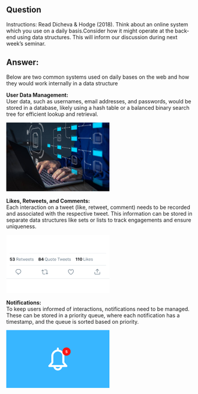 <link rel="stylesheet" href="../../style.css">

## Question
Instructions: Read Dicheva & Hodge (2018). Think about an online system which you use on a daily basis.Consider how it might operate at the back-end using data structures. This will inform our discussion during next week’s seminar.


## Answer:

Below are two common systems used on daily bases on the web and how they would work internally in a data structure<br>

<div class="container">  
    <div class="text-section"> 
<p>
<b>User Data Management:</b><br>
User data, such as usernames, email addresses, and passwords, would be stored in a database, likely using a hash table or a balanced binary search tree for efficient lookup and retrieval.
</p> 
    </div>  
    <div class="image-section">    
        <img src="static/user.jpg" width="275"/>
    </div> 
</div>

<div class="container">  
    <div class="text-section"> 
<p>
<b>Likes, Retweets, and Comments:</b><br>
Each interaction on a tweet (like, retweet, comment) needs to be recorded and associated with the respective tweet. This information can be stored in separate data structures like sets or lists to track engagements and ensure uniqueness.
</p> 
    </div>  
    <div class="image-section">    
        <img src="static/like.png" width="275"/>
    </div> 
</div>

<div class="container">  
    <div class="text-section"> 
<p>
<b>Notifications:</b><br>
To keep users informed of interactions, notifications need to be managed. These can be stored in a priority queue, where each notification has a timestamp, and the queue is sorted based on priority.
</p> 
    </div>  
    <div class="image-section">    
        <img src="static/notification.png" width="275"/>
    </div> 
</div>
